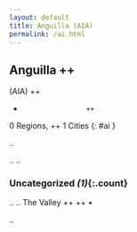 ```yaml
---
layout: default
title: Anguilla (AIA)
permalink: /ai.html
---
```



## Anguilla   ++
(AIA)  ++
-                     ++
0 Regions, ++
1 Cities
{: #ai }

.. 




.. 
.. 


### Uncategorized _(1)_{:.count}


..
..
The Valley  ++
 ++
•




.. 
 
